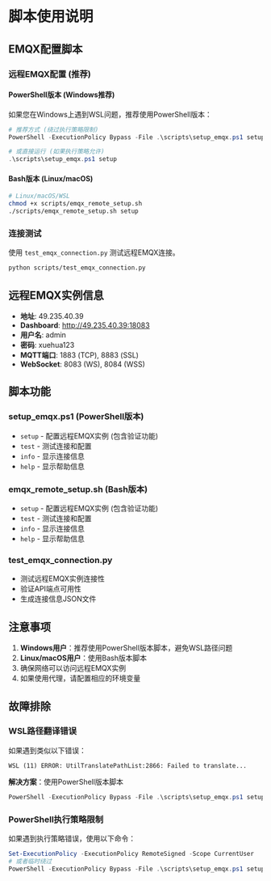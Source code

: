 # 脚本使用说明

## EMQX配置脚本

### 远程EMQX配置 (推荐)

#### PowerShell版本 (Windows推荐)

如果您在Windows上遇到WSL问题，推荐使用PowerShell版本：

```powershell
# 推荐方式 (绕过执行策略限制)
PowerShell -ExecutionPolicy Bypass -File .\scripts\setup_emqx.ps1 setup

# 或直接运行 (如果执行策略允许)
.\scripts\setup_emqx.ps1 setup
```

#### Bash版本 (Linux/macOS)

```bash
# Linux/macOS/WSL
chmod +x scripts/emqx_remote_setup.sh
./scripts/emqx_remote_setup.sh setup
```

### 连接测试

使用 `test_emqx_connection.py` 测试远程EMQX连接。

```bash
python scripts/test_emqx_connection.py
```

## 远程EMQX实例信息

- **地址**: 49.235.40.39
- **Dashboard**: http://49.235.40.39:18083
- **用户名**: admin  
- **密码**: xuehua123
- **MQTT端口**: 1883 (TCP), 8883 (SSL)
- **WebSocket**: 8083 (WS), 8084 (WSS)

## 脚本功能

### setup_emqx.ps1 (PowerShell版本)

- `setup` - 配置远程EMQX实例 (包含验证功能)
- `test` - 测试连接和配置
- `info` - 显示连接信息
- `help` - 显示帮助信息

### emqx_remote_setup.sh (Bash版本)

- `setup` - 配置远程EMQX实例 (包含验证功能)
- `test` - 测试连接和配置
- `info` - 显示连接信息
- `help` - 显示帮助信息

### test_emqx_connection.py

- 测试远程EMQX实例连接性
- 验证API端点可用性
- 生成连接信息JSON文件

## 注意事项

1. **Windows用户**：推荐使用PowerShell版本脚本，避免WSL路径问题
2. **Linux/macOS用户**：使用Bash版本脚本
3. 确保网络可以访问远程EMQX实例
4. 如果使用代理，请配置相应的环境变量

## 故障排除

### WSL路径翻译错误

如果遇到类似以下错误：
```
WSL (11) ERROR: UtilTranslatePathList:2866: Failed to translate...
```

**解决方案**：使用PowerShell版本脚本
```powershell
PowerShell -ExecutionPolicy Bypass -File .\scripts\setup_emqx.ps1 setup
```

### PowerShell执行策略限制

如果遇到执行策略错误，使用以下命令：
```powershell
Set-ExecutionPolicy -ExecutionPolicy RemoteSigned -Scope CurrentUser
# 或者临时绕过
PowerShell -ExecutionPolicy Bypass -File .\scripts\setup_emqx.ps1 setup
``` 